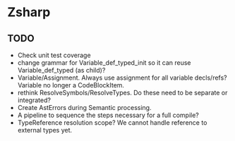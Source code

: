 ﻿# Zsharp

## TODO

- Check unit test coverage
- change grammar for Variable_def_typed_init so it can reuse Variable_def_typed (as child)?
- Variable/Assignment. Always use assignment for all variable decls/refs? Variable no longer a CodeBlockItem.
- rethink ResolveSymbols/ResolveTypes. Do these need to be separate or integrated?
- Create AstErrors during Semantic processing.
- A pipeline to sequence the steps necessary for a full compile?
- TypeReference resolution scope? We cannot handle reference to external types yet.
